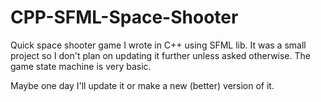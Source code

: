 # CPP-SFML-Space-Shooter



Quick space shooter game I wrote in C++ using SFML lib.
It was a small project so I don't plan on updating it further unless asked otherwise.
The game state machine is very basic.

Maybe one day I'll update it or make a new (better) version of it.
